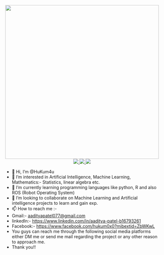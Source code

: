 <div id="header" align="center">
  <img src="https://media.giphy.com/media/SHjOSDkKZ18qOHA5B5/giphy.gif" width="500"/>
</div>

<div id="badges" align="center">
  <a href="https://www.linkedin.com/in/aaditya-patel-b16793261">
<img src="https://img.shields.io/badge/LinkedIn-blue?logo=linkedin&logoColor=white&style=for-the-badge"/>
  </a>
  <a href="https://mail.google.com/mail/u/0/#chats?compose=CllgCJTLpmtTtZHsgRbRKsslbshDGnmwNcfpMHsdHqxJLbZxdJTnNsXNhQjgHDcPRQLXhXFmbhg">
<img src="https://img.shields.io/badge/Gmail-D14836?style=for-the-badge&logo=gmail&logoColor=white"/>
  </a>
  <a href="https://www.facebook.com/hukum0x0?mibextid=ZbWKwL">
<img src="https://img.shields.io/badge/Facebook-blue?style=for-the-badge&logo=Facebook&logoColor=white"/>
  </a>
</div>
<div id="badges" align="center">
<img src="https://komarev.com/ghpvc/?username=HuKum4u&style=flat-square&color=blue" alt=""/>
</div>









- 👋 Hi, I’m @HuKum4u
- 👀 I’m interested in Artificial Intelligence, Machine Learning, Mathematics:- Statistics, linear algebra etc.
- 🌱 I’m currently learning programming languages like python, R and also ROS (Robot Operating System)
- 💞️ I’m looking to collaborate on Machine Learning and Artificial intelligence projects to learn and gain exp.
- 📫 How to reach me :- 
- Gmail:- aadityapatel077@gmail.com
- linkedIn:- https://www.linkedin.com/in/aaditya-patel-b16793261
- Facebook:- https://www.facebook.com/hukum0x0?mibextid=ZbWKwL
- You guys can reach me through the following social media platforms either DM me or send me mail regarding the project or any other reason to approach me.
- Thank you!!
<!---
HuKum4u/HuKum4u is a ✨ special ✨ repository because its `README.md` (this file) appears on your GitHub profile.
You can click the Preview link to take a look at your changes.
--->
